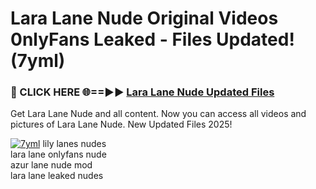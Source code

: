 # Lara Lane Nude Original Videos 0nlyFans Leaked - Files Updated! (7yml)

<h3>🔴 CLICK HERE 🌐==►► <a href="https://tinyurl.com/5h6xmrr3" rel="nofollow">Lara Lane Nude Updated Files</a></h3>

Get Lara Lane Nude and all content. Now you can access all videos and pictures of Lara Lane Nude. New Updated Files 2025!

[![7yml](https://i.imgur.com/KVD873Z.gif)](https://tinyurl.com/5h6xmrr3)
lily lanes nudes<br>
lara lane onlyfans nude<br>
azur lane nude mod<br>
lara lane leaked nudes